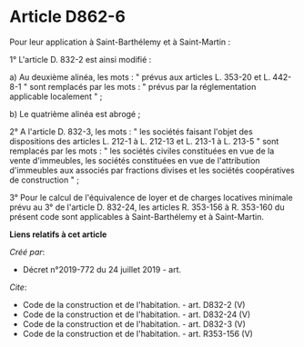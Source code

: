 # Article D862-6

Pour leur application à Saint-Barthélemy et à Saint-Martin : 

1° L'article D. 832-2 est ainsi modifié : 

a) Au deuxième alinéa, les mots : " prévus aux articles L. 353-20 et L. 442-8-1 " sont remplacés par les mots : " prévus par
la réglementation applicable localement " ; 

b) Le quatrième alinéa est abrogé ; 

2° A l'article D. 832-3, les mots : " les sociétés faisant l'objet des dispositions des articles L. 212-1 à L. 212-13 et L.
213-1 à L. 213-5 " sont remplacés par les mots : " les sociétés civiles constituées en vue de la vente d'immeubles, les
sociétés constituées en vue de l'attribution d'immeubles aux associés par fractions divises et les sociétés coopératives de
construction " ; 

3° Pour le calcul de l'équivalence de loyer et de charges locatives minimale prévu au 3° de l'article D. 832-24, les articles
R. 353-156 à R. 353-160 du présent code sont applicables à Saint-Barthélemy et à Saint-Martin.

**Liens relatifs à cet article**

_Créé par_:

  - Décret n°2019-772 du 24 juillet 2019 - art.

_Cite_:

  - Code de la construction et de l'habitation. - art. D832-2 (V)
  - Code de la construction et de l'habitation. - art. D832-24 (V)
  - Code de la construction et de l'habitation. - art. D832-3 (V)
  - Code de la construction et de l'habitation. - art. R353-156 (V)
